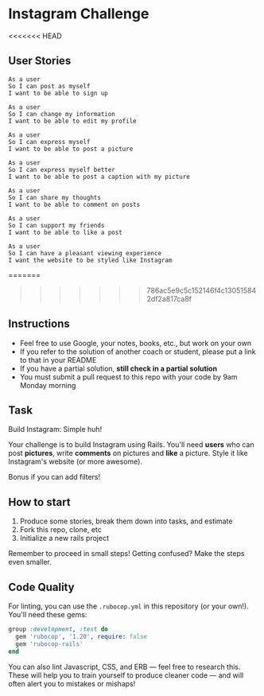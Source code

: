Instagram Challenge
===================

<<<<<<< HEAD
## User Stories

```
As a user
So I can post as myself
I want to be able to sign up

As a user
So I can change my information
I want to be able to edit my profile

As a user 
So I can express myself
I want to be able to post a picture

As a user 
So I can express myself better
I want to be able to post a caption with my picture

As a user
So I can share my thoughts
I want to be able to comment on posts

As a user
So I can support my friends
I want to be able to like a post

As a user
So I can have a pleasant viewing experience
I want the website to be styled like Instagram
```

=======
>>>>>>> 786ac5e9c5c152146f4c130515842df2a817ca8f
## Instructions

* Feel free to use Google, your notes, books, etc., but work on your own
* If you refer to the solution of another coach or student, please put a link to that in your README
* If you have a partial solution, **still check in a partial solution**
* You must submit a pull request to this repo with your code by 9am Monday morning

## Task

Build Instagram: Simple huh!

Your challenge is to build Instagram using Rails. You'll need **users** who can post **pictures**, write **comments** on pictures and **like** a picture. Style it like Instagram's website (or more awesome).

Bonus if you can add filters!

## How to start

1. Produce some stories, break them down into tasks, and estimate
2. Fork this repo, clone, etc
3. Initialize a new rails project

Remember to proceed in small steps! Getting confused? Make the steps even smaller.

## Code Quality

For linting, you can use the `.rubocop.yml` in this repository (or your own!).
You'll need these gems:

```ruby
group :development, :test do
  gem 'rubocop', '1.20', require: false
  gem 'rubocop-rails'
end
```

You can also lint Javascript, CSS, and ERB — feel free to research this. These
will help you to train yourself to produce cleaner code — and will often alert
you to mistakes or mishaps!
